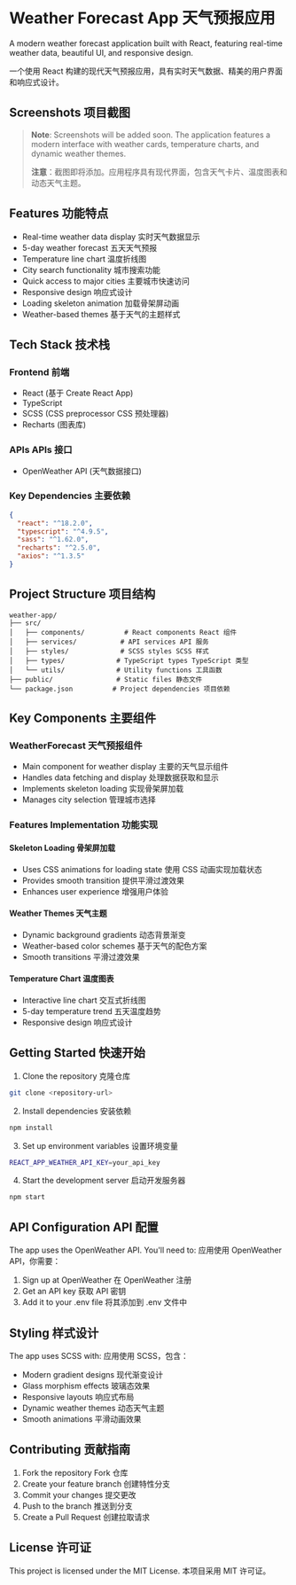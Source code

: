# Weather Forecast App 天气预报应用

A modern weather forecast application built with React, featuring real-time weather data, beautiful UI, and responsive design.

一个使用 React 构建的现代天气预报应用，具有实时天气数据、精美的用户界面和响应式设计。

## Screenshots 项目截图

> **Note**: Screenshots will be added soon. The application features a modern interface with weather cards, temperature charts, and dynamic weather themes.
> 
> **注意**：截图即将添加。应用程序具有现代界面，包含天气卡片、温度图表和动态天气主题。

## Features 功能特点

- Real-time weather data display 实时天气数据显示
- 5-day weather forecast 五天天气预报
- Temperature line chart 温度折线图
- City search functionality 城市搜索功能
- Quick access to major cities 主要城市快速访问
- Responsive design 响应式设计
- Loading skeleton animation 加载骨架屏动画
- Weather-based themes 基于天气的主题样式

## Tech Stack 技术栈

### Frontend 前端
- React (基于 Create React App)
- TypeScript
- SCSS (CSS preprocessor CSS 预处理器)
- Recharts (图表库)

### APIs APIs 接口
- OpenWeather API (天气数据接口)

### Key Dependencies 主要依赖
```json
{
  "react": "^18.2.0",
  "typescript": "^4.9.5",
  "sass": "^1.62.0",
  "recharts": "^2.5.0",
  "axios": "^1.3.5"
}
```

## Project Structure 项目结构

```
weather-app/
├── src/
│   ├── components/          # React components React 组件
│   ├── services/           # API services API 服务
│   ├── styles/             # SCSS styles SCSS 样式
│   ├── types/             # TypeScript types TypeScript 类型
│   └── utils/             # Utility functions 工具函数
├── public/                # Static files 静态文件
└── package.json          # Project dependencies 项目依赖
```

## Key Components 主要组件

### WeatherForecast 天气预报组件
- Main component for weather display 主要的天气显示组件
- Handles data fetching and display 处理数据获取和显示
- Implements skeleton loading 实现骨架屏加载
- Manages city selection 管理城市选择

### Features Implementation 功能实现

#### Skeleton Loading 骨架屏加载
- Uses CSS animations for loading state 使用 CSS 动画实现加载状态
- Provides smooth transition 提供平滑过渡效果
- Enhances user experience 增强用户体验

#### Weather Themes 天气主题
- Dynamic background gradients 动态背景渐变
- Weather-based color schemes 基于天气的配色方案
- Smooth transitions 平滑过渡效果

#### Temperature Chart 温度图表
- Interactive line chart 交互式折线图
- 5-day temperature trend 五天温度趋势
- Responsive design 响应式设计

## Getting Started 快速开始

1. Clone the repository 克隆仓库
```bash
git clone <repository-url>
```

2. Install dependencies 安装依赖
```bash
npm install
```

3. Set up environment variables 设置环境变量
```bash
REACT_APP_WEATHER_API_KEY=your_api_key
```

4. Start the development server 启动开发服务器
```bash
npm start
```

## API Configuration API 配置

The app uses the OpenWeather API. You'll need to:
应用使用 OpenWeather API，你需要：

1. Sign up at OpenWeather 在 OpenWeather 注册
2. Get an API key 获取 API 密钥
3. Add it to your .env file 将其添加到 .env 文件中

## Styling 样式设计

The app uses SCSS with:
应用使用 SCSS，包含：

- Modern gradient designs 现代渐变设计
- Glass morphism effects 玻璃态效果
- Responsive layouts 响应式布局
- Dynamic weather themes 动态天气主题
- Smooth animations 平滑动画效果

## Contributing 贡献指南

1. Fork the repository Fork 仓库
2. Create your feature branch 创建特性分支
3. Commit your changes 提交更改
4. Push to the branch 推送到分支
5. Create a Pull Request 创建拉取请求

## License 许可证

This project is licensed under the MIT License.
本项目采用 MIT 许可证。
